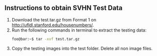 ## Instructions to obtain SVHN Test Data

1. Download the test.tar.gz from Format 1 on http://ufldl.stanford.edu/housenumbers/.
2. Run the following commands in terminal to extract the testing data:
    ```bash
    foo@bar:~$ tar -xvf test.tar.gz
    ```
3. Copy the testing images into the test folder. Delete all non image files.
